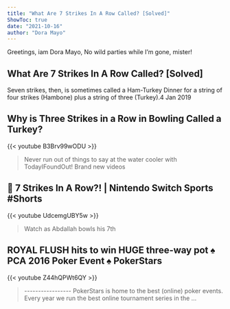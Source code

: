 ```yaml
---
title: "What Are 7 Strikes In A Row Called? [Solved]"
ShowToc: true 
date: "2021-10-16"
author: "Dora Mayo" 
---
```


Greetings, iam Dora Mayo, No wild parties while I’m gone, mister!
## What Are 7 Strikes In A Row Called? [Solved]
Seven strikes, then, is sometimes called a Ham-Turkey Dinner for a string of four strikes (Hambone) plus a string of three (Turkey).4 Jan 2019

## Why is Three Strikes in a Row in Bowling Called a Turkey?
{{< youtube B3Brv99wODU >}}
>Never run out of things to say at the water cooler with TodayIFoundOut! Brand new videos 

## 🎳 7 Strikes In A Row?! | Nintendo Switch Sports #Shorts
{{< youtube UdcemgUBY5w >}}
>Watch as Abdallah bowls his 7th 

## ROYAL FLUSH hits to win HUGE three-way pot ♠️  PCA 2016 Poker Event ♠️  PokerStars
{{< youtube Z44hQPWt6QY >}}
>----------------- PokerStars is home to the best (online) poker events. Every year we run the best online tournament series in the ...

